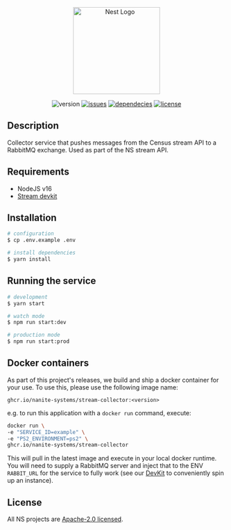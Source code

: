 <div align="center">
<a href="https://nanite-systems.net/" target="blank">
  <img src="https://nanite-systems.net/images/ns.colored.svg" width="200" alt="Nest Logo" />
</a>

![version](https://img.shields.io/github/package-json/v/nanite-systems/stream-collector)
[![issues](https://img.shields.io/github/issues/nanite-systems/stream-collector)](https://github.com/nanite-systems/stream-collector/issues)
[![dependecies](https://img.shields.io/librariesio/github/nanite-systems/stream-collector)](https://libraries.io/github/nanite-systems/stream-collector)
[![license](https://img.shields.io/github/license/nanite-systems/stream-collector)](https://github.com/nanite-systems/stream-collector/blob/main/LICENSE)

</div>

## Description

Collector service that pushes messages from the Census stream API to a RabbitMQ exchange. Used as part of the NS stream
API.

## Requirements

- NodeJS v16
- [Stream devkit](https://github.com/nanite-systems/stream-devkit/)

## Installation

```bash
# configuration
$ cp .env.example .env

# install dependencies
$ yarn install
```

## Running the service

```bash
# development
$ yarn start

# watch mode
$ npm run start:dev

# production mode
$ npm run start:prod
```

## Docker containers

As part of this project's releases, we build and ship a docker container for your use. To use this, please use the following image name:

```
ghcr.io/nanite-systems/stream-collector:<version>
```

e.g. to run this application with a `docker run` command, execute:

```bash
docker run \
-e "SERVICE_ID=example" \
-e "PS2_ENVIRONMENT=ps2" \
ghcr.io/nanite-systems/stream-collector
```

This will pull in the latest image and execute in your local docker runtime. You will need to supply a RabbitMQ server and inject that to the ENV `RABBIT_URL` for the service to fully work (see our [DevKit](https://github.com/nanite-systems/stream-devkit) to conveniently spin up an instance).

## License

All NS projects are [Apache-2.0 licensed](LICENSE).
